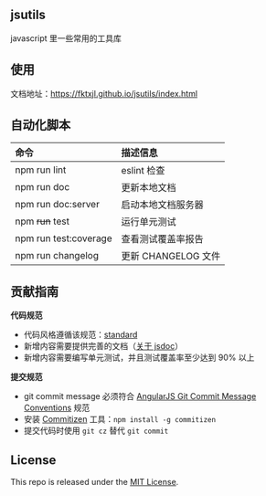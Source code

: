 ## jsutils

javascript 里一些常用的工具库

使用
--------

文档地址：https://fktxjl.github.io/jsutils/index.html

自动化脚本
----------

| 命令 | 描述信息 |
|:-----|:---------|
| npm run lint            | eslint 检查 |
| npm run doc             | 更新本地文档 |
| npm run doc:server      | 启动本地文档服务器 |
| npm ~~run~~ test        | 运行单元测试 |
| npm run test:coverage   | 查看测试覆盖率报告 |
| npm run changelog       | 更新 CHANGELOG 文件 |


贡献指南
--------

**代码规范**

*   代码风格遵循该规范：[standard](https://github.com/standard/standard)
*   新增内容需要提供完善的文档（[关于 jsdoc](https://github.com/jsdoc3/jsdoc)）
*   新增内容需要编写单元测试，并且测试覆盖率至少达到 90% 以上

**提交规范**

*   git commit message 必须符合 [AngularJS Git Commit Message Conventions](https://docs.google.com/document/d/1QrDFcIiPjSLDn3EL15IJygNPiHORgU1_OOAqWjiDU5Y/edit) 规范
*   安装 [Commitizen](https://github.com/commitizen/cz-cli) 工具：`npm install -g commitizen`
*   提交代码时使用 `git cz` 替代 `git commit`

License
-------

This repo is released under the [MIT License](http://www.opensource.org/licenses/MIT).